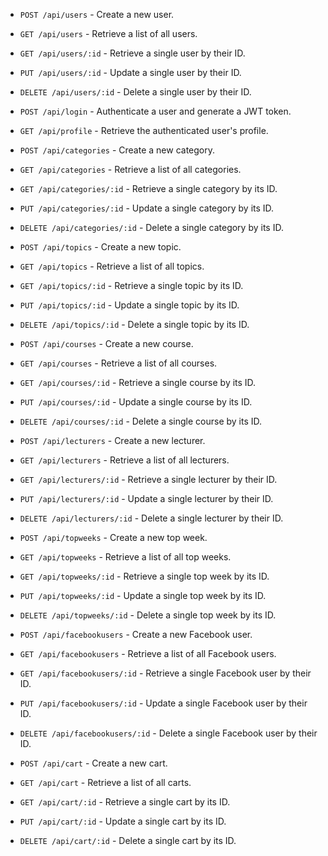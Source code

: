 -   `POST /api/users` - Create a new user.

-   `GET /api/users` - Retrieve a list of all users.

-   `GET /api/users/:id` - Retrieve a single user by their ID.

-   `PUT /api/users/:id` - Update a single user by their ID.

-   `DELETE /api/users/:id` - Delete a single user by their ID.

-   `POST /api/login` - Authenticate a user and generate a JWT token.

-   `GET /api/profile` - Retrieve the authenticated user's profile.

-   `POST /api/categories` - Create a new category.

-   `GET /api/categories` - Retrieve a list of all categories.

-   `GET /api/categories/:id` - Retrieve a single category by its ID.

-   `PUT /api/categories/:id` - Update a single category by its ID.

-   `DELETE /api/categories/:id` - Delete a single category by its ID.

-   `POST /api/topics` - Create a new topic.

-   `GET /api/topics` - Retrieve a list of all topics.

-   `GET /api/topics/:id` - Retrieve a single topic by its ID.

-   `PUT /api/topics/:id` - Update a single topic by its ID.

-   `DELETE /api/topics/:id` - Delete a single topic by its ID.

-   `POST /api/courses` - Create a new course.

-   `GET /api/courses` - Retrieve a list of all courses.

-   `GET /api/courses/:id` - Retrieve a single course by its ID.

-   `PUT /api/courses/:id` - Update a single course by its ID.

-   `DELETE /api/courses/:id` - Delete a single course by its ID.

-   `POST /api/lecturers` - Create a new lecturer.

-   `GET /api/lecturers` - Retrieve a list of all lecturers.

-   `GET /api/lecturers/:id` - Retrieve a single lecturer by their ID.

-   `PUT /api/lecturers/:id` - Update a single lecturer by their ID.

-   `DELETE /api/lecturers/:id` - Delete a single lecturer by their ID.

-   `POST /api/topweeks` - Create a new top week.

-   `GET /api/topweeks` - Retrieve a list of all top weeks.

-   `GET /api/topweeks/:id` - Retrieve a single top week by its ID.

-   `PUT /api/topweeks/:id` - Update a single top week by its ID.

-   `DELETE /api/topweeks/:id` - Delete a single top week by its ID.

-   `POST /api/facebookusers` - Create a new Facebook user.

-   `GET /api/facebookusers` - Retrieve a list of all Facebook users.

-   `GET /api/facebookusers/:id` - Retrieve a single Facebook user by their ID.

-   `PUT /api/facebookusers/:id` - Update a single Facebook user by their ID.

-   `DELETE /api/facebookusers/:id` - Delete a single Facebook user by their ID.

-   `POST /api/cart` - Create a new cart.

-   `GET /api/cart` - Retrieve a list of all carts.

-   `GET /api/cart/:id` - Retrieve a single cart by its ID.

-   `PUT /api/cart/:id` - Update a single cart by its ID.

-   `DELETE /api/cart/:id` - Delete a single cart by its ID.
